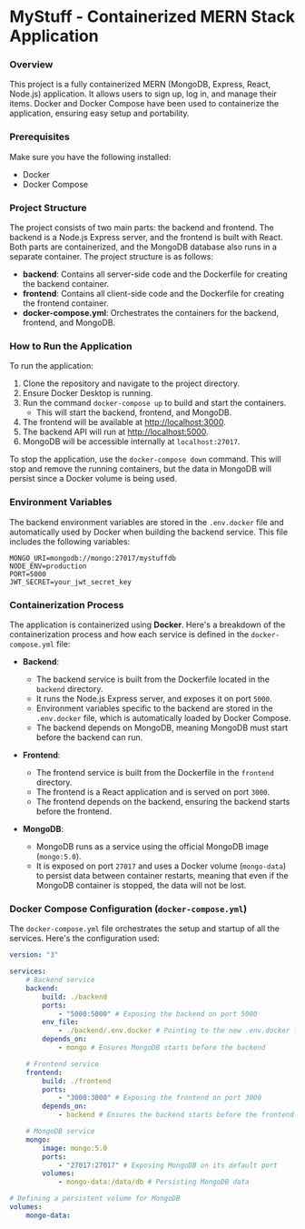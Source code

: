 # MyStuff - Containerized MERN Stack Application

### Overview

This project is a fully containerized MERN (MongoDB, Express, React, Node.js) application. It allows users to sign up, log in, and manage their items. Docker and Docker Compose have been used to containerize the application, ensuring easy setup and portability.

### Prerequisites

Make sure you have the following installed:

- Docker
- Docker Compose

### Project Structure

The project consists of two main parts: the backend and frontend. The backend is a Node.js Express server, and the frontend is built with React. Both parts are containerized, and the MongoDB database also runs in a separate container. The project structure is as follows:

- **backend**: Contains all server-side code and the Dockerfile for creating the backend container.
- **frontend**: Contains all client-side code and the Dockerfile for creating the frontend container.
- **docker-compose.yml**: Orchestrates the containers for the backend, frontend, and MongoDB.

### How to Run the Application

To run the application:

1. Clone the repository and navigate to the project directory.
2. Ensure Docker Desktop is running.
3. Run the command `docker-compose up` to build and start the containers.
   - This will start the backend, frontend, and MongoDB.
4. The frontend will be available at [http://localhost:3000](http://localhost:3000).
5. The backend API will run at [http://localhost:5000](http://localhost:5000).
6. MongoDB will be accessible internally at `localhost:27017`.

To stop the application, use the `docker-compose down` command. This will stop and remove the running containers, but the data in MongoDB will persist since a Docker volume is being used.

### Environment Variables

The backend environment variables are stored in the `.env.docker` file and automatically used by Docker when building the backend service. This file includes the following variables:

```env
MONGO_URI=mongodb://mongo:27017/mystuffdb
NODE_ENV=production
PORT=5000
JWT_SECRET=your_jwt_secret_key

```

### Containerization Process

The application is containerized using **Docker**. Here's a breakdown of the containerization process and how each service is defined in the `docker-compose.yml` file:

- **Backend**:
  - The backend service is built from the Dockerfile located in the `backend` directory.
  - It runs the Node.js Express server, and exposes it on port `5000`.
  - Environment variables specific to the backend are stored in the `.env.docker` file, which is automatically loaded by Docker Compose.
  - The backend depends on MongoDB, meaning MongoDB must start before the backend can run.

- **Frontend**:
  - The frontend service is built from the Dockerfile in the `frontend` directory.
  - The frontend is a React application and is served on port `3000`.
  - The frontend depends on the backend, ensuring the backend starts before the frontend.

- **MongoDB**:
  - MongoDB runs as a service using the official MongoDB image (`mongo:5.0`).
  - It is exposed on port `27017` and uses a Docker volume (`mongo-data`) to persist data between container restarts, meaning that even if the MongoDB container is stopped, the data will not be lost.

### Docker Compose Configuration (`docker-compose.yml`)

The `docker-compose.yml` file orchestrates the setup and startup of all the services. Here's the configuration used:

```yaml
version: "3"

services:
    # Backend service
    backend:
        build: ./backend
        ports:
            - "5000:5000" # Exposing the backend on port 5000
        env_file:
            - ./backend/.env.docker # Pointing to the new .env.docker file for Docker use
        depends_on:
            - mongo # Ensures MongoDB starts before the backend

    # Frontend service
    frontend:
        build: ./frontend
        ports:
            - "3000:3000" # Exposing the frontend on port 3000
        depends_on:
            - backend # Ensures the backend starts before the frontend

    # MongoDB service
    mongo:
        image: mongo:5.0
        ports:
            - "27017:27017" # Exposing MongoDB on its default port
        volumes:
            - mongo-data:/data/db # Persisting MongoDB data

# Defining a persistent volume for MongoDB
volumes:
    mongo-data:
